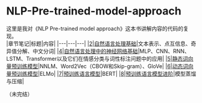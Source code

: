 # NLP-Pre-trained-model-approach
这里是我对《NLP Pre-trained model approach》这本书讲解内容的代码的复现。  
|章节笔记|标题|内容|
|---|---|---|
|[2](https://yufeiwang.notion.site/2-66a19364b6f74d77a0c4fe7fc6041941)|[自然语言处理基础](https://github.com/YufeiWang0821/NLP-Pre-trained-model-approach/tree/main/2)|文本表示、点互信息、奇异值分解、中文分词|
|[4](https://yufeiwang.notion.site/4-db21651b5dff4611abe55390b6f8a7e1)|[自然语言处理中的神经网络基础](https://github.com/YufeiWang0821/NLP-Pre-trained-model-approach/tree/main/4)|MLP、CNN、RNN、LSTM、Transformer以及它们在情感分类与词性标注问题中的应用|
|[5](https://yufeiwang.notion.site/5-1de0d7261f0c480296fa24935f50384c)|[静态词向量预训练模型](https://github.com/YufeiWang0821/NLP-Pre-trained-model-approach/tree/main/5)|NNLM、Word2Vec（CBOW和Skip-gram）、GloVe|
|[6](https://yufeiwang.notion.site/6-c5c28141de004610a0b81fcfb8287155)|[动态词向量预训练模型](https://github.com/YufeiWang0821/NLP-Pre-trained-model-approach/tree/main/6)|ELMo|
|[7](https://yufeiwang.notion.site/7-ca2b770e09f7442ca2b1eb4995b9694f)|[预训练语言模型](https://github.com/YufeiWang0821/NLP-Pre-trained-model-approach/tree/main/7)|BERT|
|[8](https://yufeiwang.notion.site/8-60cc38ea245c4006a3d9c0b24b231917)|[预训练语言模型进阶](https://github.com/YufeiWang0821/NLP-Pre-trained-model-approach/tree/main/8)|模型蒸馏与压缩|  

（未完结）